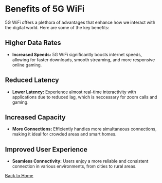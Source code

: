 # Benefits of 5G WiFi

5G WiFi offers a plethora of advantages that enhance how we interact with the digital world. Here are some of the key benefits:

## Higher Data Rates
- **Increased Speeds:** 5G WiFi significantly boosts internet speeds, allowing for faster downloads, smooth streaming, and more responsive online gaming.

## Reduced Latency
- **Lower Latency:** Experience almost real-time interactivity with applications due to reduced lag, which is neccessary for zoom calls and gaming.

## Increased Capacity
- **More Connections:** Efficiently handles more simultaneous connections, making it ideal for crowded areas and smart homes.

## Improved User Experience
- **Seamless Connectivity:** Users enjoy a more reliable and consistent connection in various environments, from cities to rural areas.

[Back to Home](README.md)
